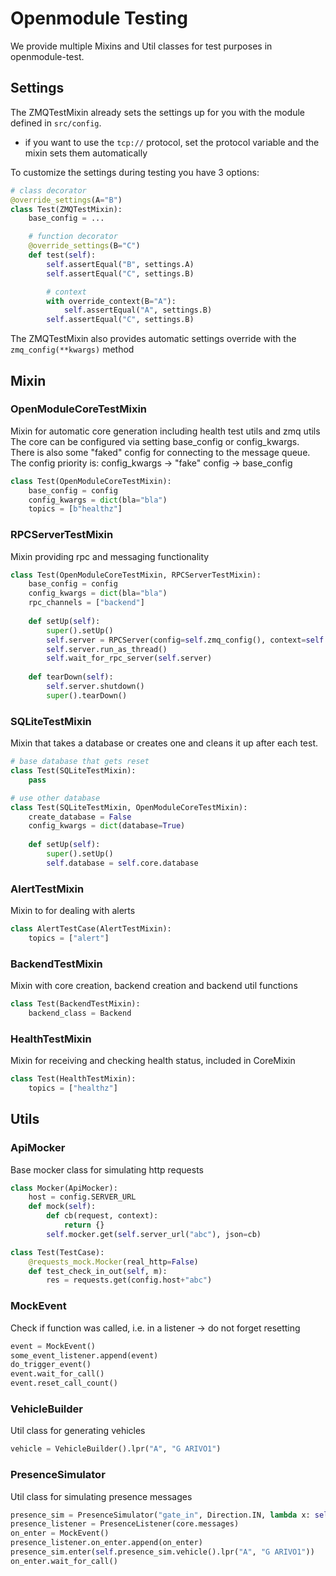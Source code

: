 # Openmodule Testing
We provide multiple Mixins and Util classes for test purposes in openmodule-test.


## Settings

The ZMQTestMixin already sets the settings up for you with the module defined in `src/config`.
* if you want to use the `tcp://` protocol, set the protocol variable and the mixin sets them automatically

To customize the settings during testing you have 3 options:

```python
# class decorator
@override_settings(A="B")
class Test(ZMQTestMixin):
    base_config = ...

    # function decorator
    @override_settings(B="C")
    def test(self):
        self.assertEqual("B", settings.A)
        self.assertEqual("C", settings.B)

        # context
        with override_context(B="A"):
            self.assertEqual("A", settings.B)
        self.assertEqual("C", settings.B)
```

The ZMQTestMixin also provides automatic settings override with the `zmq_config(**kwargs)` method

## Mixin
### OpenModuleCoreTestMixin 
Mixin for automatic core generation including health test utils and zmq utils 
The core can be configured via setting base_config or config_kwargs. There is also some "faked" config for connecting to the message queue.   
The config priority is: config_kwargs -> "fake" config -> base_config
```python
class Test(OpenModuleCoreTestMixin):
    base_config = config
    config_kwargs = dict(bla="bla")
    topics = [b"healthz"]
```

### RPCServerTestMixin
Mixin providing rpc and messaging functionality 
```python
class Test(OpenModuleCoreTestMixin, RPCServerTestMixin):
    base_config = config
    config_kwargs = dict(bla="bla")
    rpc_channels = ["backend"]
    
    def setUp(self):
        super().setUp()
        self.server = RPCServer(config=self.zmq_config(), context=self.zmq_context())
        self.server.run_as_thread()
        self.wait_for_rpc_server(self.server)
    
    def tearDown(self):
        self.server.shutdown()
        super().tearDown()
```

### SQLiteTestMixin 
Mixin that takes a database or creates one and cleans it up after each test.
```python
# base database that gets reset
class Test(SQLiteTestMixin):
    pass

# use other database
class Test(SQLiteTestMixin, OpenModuleCoreTestMixin):
    create_database = False
    config_kwargs = dict(database=True)
    
    def setUp(self):
        super().setUp()
        self.database = self.core.database
```

### AlertTestMixin 
Mixin to for dealing with alerts
```python
class AlertTestCase(AlertTestMixin):
    topics = ["alert"]
```
    
### BackendTestMixin 
Mixin with core creation, backend creation and backend util functions
```python
class Test(BackendTestMixin):
    backend_class = Backend
```

### HealthTestMixin 
Mixin for receiving and checking health status, included in CoreMixin
```python
class Test(HealthTestMixin):
    topics = ["healthz"]
```


## Utils
### ApiMocker 
Base mocker class for simulating http requests
```python
class Mocker(ApiMocker):
    host = config.SERVER_URL
    def mock(self):
        def cb(request, context):
            return {}
        self.mocker.get(self.server_url("abc"), json=cb)

class Test(TestCase):
    @requests_mock.Mocker(real_http=False)
    def test_check_in_out(self, m):
        res = requests.get(config.host+"abc")
```

### MockEvent 
Check if function was called, i.e. in a listener -> do not forget resetting
```python
event = MockEvent()
some_event_listener.append(event)
do_trigger_event()
event.wait_for_call()
event.reset_call_count()
```

### VehicleBuilder 
Util class for generating vehicles
```python
vehicle = VehicleBuilder().lpr("A", "G ARIVO1")
```

### PresenceSimulator 
Util class for simulating presence messages
```python
presence_sim = PresenceSimulator("gate_in", Direction.IN, lambda x: self.zmq_client.send(b"presence", x))
presence_listener = PresenceListener(core.messages)
on_enter = MockEvent()
presence_listener.on_enter.append(on_enter)
presence_sim.enter(self.presence_sim.vehicle().lpr("A", "G ARIVO1"))
on_enter.wait_for_call()
```